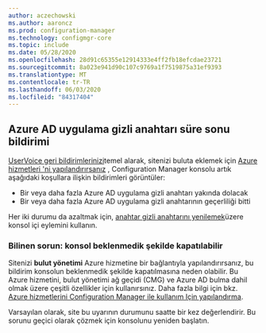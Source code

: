 ```yaml
---
author: aczechowski
ms.author: aaroncz
ms.prod: configuration-manager
ms.technology: configmgr-core
ms.topic: include
ms.date: 05/28/2020
ms.openlocfilehash: 28d91c65355e12914333e4ff2fb18efcdae23721
ms.sourcegitcommit: 8a023e941d90c107c9769a1f7519875a31ef9393
ms.translationtype: MT
ms.contentlocale: tr-TR
ms.lasthandoff: 06/03/2020
ms.locfileid: "84317404"
---
```

## <a name="notification-for-azure-ad-app-secret-key-expiration"></a><a name="bkmk_alertkey"></a>Azure AD uygulama gizli anahtarı süre sonu bildirimi

<!--6386392-->

[UserVoice geri bildirimlerinizi](https://configurationmanager.uservoice.com/forums/300492/suggestions/40438012)temel alarak, sitenizi buluta eklemek için [Azure hizmetleri 'ni yapılandırırsanız](../../../../servers/deploy/configure/azure-services-wizard.md) , Configuration Manager konsolu artık aşağıdaki koşullara ilişkin bildirimleri görüntüler:

- Bir veya daha fazla Azure AD uygulama gizli anahtarı yakında dolacak
- Bir veya daha fazla Azure AD uygulama gizli anahtarının geçerliliği bitti

Her iki durumu da azaltmak için, [anahtar gizli anahtarını yenilemek](../../../../servers/deploy/configure/azure-services-wizard.md#bkmk_renew)üzere konsol içi eylemini kullanın.

### <a name="known-issue-console-may-unexpectedly-close"></a><a name="ki_console"></a>Bilinen sorun: konsol beklenmedik şekilde kapatılabilir
<!--7329690-->
Sitenizi **bulut yönetimi** Azure hizmetine bir bağlantıyla yapılandırırsanız, bu bildirim konsolun beklenmedik şekilde kapatılmasına neden olabilir. Bu Azure hizmetini, bulut yönetimi ağ geçidi (CMG) ve Azure AD bulma dahil olmak üzere çeşitli özellikler için kullanırsınız. Daha fazla bilgi için bkz. [Azure hizmetlerini Configuration Manager ile kullanım Için yapılandırma](../../../../servers/deploy/configure/azure-services-wizard.md#available-services).

Varsayılan olarak, site bu uyarının durumunu saatte bir kez değerlendirir. Bu sorunu geçici olarak çözmek için konsolunu yeniden başlatın.
